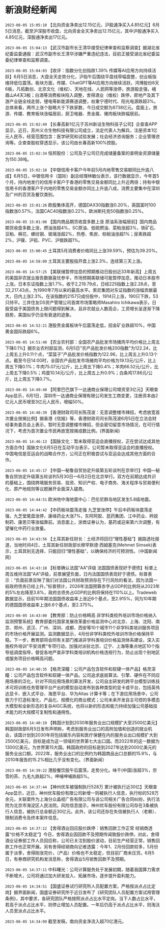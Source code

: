 # 新浪财经新闻
`2023-06-05 15:05:10` 【北向资金净卖出12.15亿元，沪股通净买入4.85亿元】6月5日消息，截至沪深股市收盘，北向资金全天净卖出12.15亿元，其中沪股通净买入4.85亿元，深股通净卖出17亿元。

`2023-06-05 15:04:13` 【武汉市副市长王清华接受纪律审查和监察调查】据湖北省纪委监委通报：武汉市副市长王清华涉嫌严重违纪违法，目前正接受湖北省纪委监委纪律审查和监察调查。

`2023-06-05 15:04:03` 【收评：指数分化创指跌1.39% 传媒等AI应用方向持续活跃】6月5日消息，大盘全天走势分化，沪指午后围绕平盘线窄幅盘整，创业板指维持低位震荡。板块方面，传媒、ChatGPT等AI应用方向继续活跃，鸿博股份8天6板，凡拓数创、北京文化（维权）、天地在线、人民网等涨停，旅游股走强，峨眉山A4天3板；白酒等消费板块陷入调整，舍得酒业（维权）跌停，房地产及其下游产业链全线走弱，锂电等新能源赛道调整，权重宁德时代、阳光电源跌超3%。总体来看，两市上涨个股略大于下跌家数，今日成交额为8738亿元。盘面上，旅游、传媒、教育板块涨幅居前，厨卫电器、贵金属、猪肉板块跌幅居前。

`2023-06-05 15:02:49` 【长春高新1亿元于苏州新设生物科技子公司】企查查APP显示，近日，苏州义仓生物科技有限公司成立，法定代表人为解兵，注册资本1亿元人民币，经营范围包含：医学研究和试验发展；社会经济咨询服务；企业管理咨询等。企查查股权穿透显示，该公司由长春高新100%控股。

`2023-06-05 15:02:34` 恒邦股份：公司及子公司已完成储量备案的查明金资源储量为150.38吨。

`2023-06-05 15:02:18` 【中银信用卡客户今年前5月内地零售交易额同比升逾八成】6月5日，中银信用卡（国际）副总经理林敏仪表示，该行数据显示，今年首5个月，持内地发行的信用卡客户于香港的零售交易金额同比上升近两倍；持有中银信用卡的香港客户于内地的零售交易金额亦同比上升逾八成，消费主要集中在深圳及广州的百货及餐饮类别。

`2023-06-05 15:01:26` 欧股集体高开，德国DAX30指数涨0.20%，英国富时100指数涨0.57%，法国CAC40指数涨0.22%，欧洲斯托克50指数涨0.25%。

`2023-06-05 15:01:08` 【国内商品期货收盘多数上涨 原油系涨幅居前】国内商品期货收盘多数上涨，燃油涨超4%，SC原油、低硫燃油、菜粕涨超3%，铁矿石、豆粕、棉花、螺纹钢、玻璃涨超2%，热卷、焦炭、棕榈油涨超1%；尿素跌超2%，沪镍、沪铝、PVC、沪银跌超1%。

`2023-06-05 15:00:45` 土耳其5月消费者价格同比上涨39.59%，预估为39.20%。

`2023-06-05 14:58:09` 土耳其主要股指开盘上涨2.3%，连续第三天上涨。

`2023-06-05 14:57:25` 【美联储暂停加息的预期推动日股创近33年新高】上周五的美国非农就业报告数据喜忧参半，市场预期美联储可能暂停加息，推动日本股市上涨。日本东证指数上涨1.7%，收于2,219.79点，日经225指数上涨2.28点，至32,217.43点，为1990年7月以来的最高水平。索尼集团对东证指数的涨幅贡献最大，日内上涨2.3%。在该指数的2157只成份股中，1914只上涨，190只下跌，53只持平。三井住友DS资产管理公司首席市场策略师Masahiro Ichikawa表示，日股受益于美国债务上限问题得到解决，且非农就业人数高企，工资增长呈逐渐下降趋势，美国似乎仍没有衰退的迹象。

`2023-06-05 14:52:21` 港股贵金属板块午后震荡走低，招金矿业跌超10%，中国黄金国际跌超6%。

`2023-06-05 14:51:40` 【农业农村部：全国农产品批发市场猪肉平均价格比上周五下降0.1%】据农业农村部监测，6月5日"农产品批发价格200指数"为122.24，比上周五上升0.11个点，“菜篮子”产品批发价格指数为122.96，比上周五上升0.13个点。截至今日14:00时，全国农产品批发市场猪肉平均价格为19.13元/公斤，比上周五下降0.1%；牛肉75.07元/公斤，比上周五下降0.4%；羊肉66.52元/公斤，比上周五下降0.5%；鸡蛋10.14元/公斤，比上周五上升0.9%；白条鸡17.86元/公斤，比上周五下降0.7%。

`2023-06-05 14:49:40` 【阿里巴巴旗下一达通商业保理公司增资至3亿元】天眼查App显示，6月1日，深圳市一达通商业保理有限公司发生工商变更，注册资本由2亿元人民币增至3亿元人民币，增幅50%。

`2023-06-05 14:48:39` 【香港财政司司长陈茂波：无意调整楼市辣招，考虑放宽首次置业按揭比例】据香港《信报》等，香港财政司司长陈茂波6月5日在立法会财经事务委员会上表示，暂时无意调整楼市辣招，但会密切留意市场情况，在可行情况下，考虑为首次置业市民再放宽按揭成数比例。(界面新闻)

`2023-06-05 14:46:13` 【国脉文化：暂未取得亚运会直播授权，正在尝试达成其他方面合作】国脉文化6月5日在互动平台表示，公司暂未取得亚运会的直播授权。中国电信是亚运会的战略合作方，公司正在积极尝试与亚运会达成其他方面的合作。

`2023-06-05 14:45:17` 【中国—秘鲁自贸协定升级第五轮谈判在京举行】中国—秘鲁自贸协定升级第五轮谈判5月30日—6月2日在北京举行。双方在前期达成共识的基础上，围绕跨境服务贸易、投资、知识产权、电子商务、海关程序与贸易便利化、原产地规则等议题展开全面深入磋商。

`2023-06-05 14:44:51` 欧洲地中海地震中心：巴伦尼群岛地区发生5.8级地震。

`2023-06-05 14:44:42` 【中药板块震荡走强 九芝堂涨停】午后中药板块震荡走强，九芝堂尾盘涨停，康缘药业大涨7%，东阿阿胶、昆药集团、江中药业、羚锐制药、康恩贝等涨幅靠前。消息面上，浙商证券认为，基药或迎来第六次调整，有望催化中药行业放量。

`2023-06-05 14:43:56` 【土耳其新任财长：土经济将回归“理性基础”】据路透社报道，当地时间4日，土耳其新任财政部长穆罕默德·西姆塞克(Mehmet Simsek)表示，土耳其别无选择，只能回归“理性基础”，以确保经济的可预测性。（中国新闻网）

`2023-06-05 14:43:18` 【标普确认法国“AA”评级 法国国债表现好于德债】标普上周五维持法国“AA”评级，前景展望负面，日内法国国债表现好于德债。标普表示：“负面前景反映了我们对法国公共财政预测存在下行风险的看法，因为法国一般政府债务已经上升。”标普预计，2026年法国预算赤字占GDP的比例将从2023年的5%左右降至3.8%，政府总债务占GDP的比例将保持在110%以上。Tradeweb数据显示，目前10年期法国国债收益率上涨近6个基点，至2.915%，同为10年期的德国国债收益率上涨6.6个基点，至2.375%。

`2023-06-05 14:43:00` 【教育部：防止价格畸高 非学科类校外培训市场价格纳入监测预警系统】教育部委托国家发展改革委价格监测中心对北京、上海、沈阳、南京、郑州、武汉、广州、深圳、成都、西安等10个城市11个非学科类培训服务项目的市场价格开展监测。监测数据显示，4月份非学科类校外培训市场价格保持平稳。下一步，教育部将会同有关部门推进非学科类培训价格监测体系建设，深入实施校外培训“平安消费”专项行动，加强对派驻北京、辽宁、上海等重点地区10个指导组调度指导，督促各地严查非学科类培训机构价格违规行为，防止出现个别地区或服务项目价格畸高问题。

`2023-06-05 14:40:35` 【格灵深瞳：公司产品包含软件和软硬一体产品】格灵深瞳：公司产品包含软件和软硬一体产品。公司追求底层算法、引擎、硬件在不同应用场景的泛化，针对不同应用场景的算法开发，公司自主研发的跨平台模型训练技术可将训练任务管理平台产出的模型自动发布到各种类型的显卡或平台，包括英伟达显卡、嵌入式平台、海思平台、华为Altas 计算卡等；在下游应用场景中，公司致力于打造标准化、产品化、规模化的商业模式；公司未来开发自主可控的多模态大模型和全新形态的复杂AIGC系统，也将以新的形态和能力持续加强公司基础技术能力的大规模可复制性和通用性。

`2023-06-05 14:40:19` 【韩国计划到2030年服务业出口规模扩大至2500亿美元】韩国财政部6月5日发布声明称，考虑到服务业出口的高附加值和创造的就业机会，该国计划到2030年将包括娱乐内容和医疗保健在内的服务业出口规模扩大到2500亿美元，目标是成为这一领域的世界第七大出口国。而2022年的这一数据为1300亿美元，为世界第15大国。韩国政府的目标是到2027年达到2000亿美元的服务业出口额。2022年，服务业出口的比例约为韩国商品出口总额的15.9%，与2010年报告的15.2%相比几乎没有变化。（界面新闻）

`2023-06-05 14:39:22` 港股餐饮股午后震荡，走势分化。味千(中国)涨超3%，奈雪的茶、九毛九跌超2%，呷哺呷哺跌超5%。

`2023-06-05 14:37:44` 【神州优车被强制执行528万 累计被执行近30亿】天眼查App显示，近日，神州优车股份有限公司新增一则被执行人信息，执行标的528万余元，关联案件为上海分众晶视广告有限公司与该公司相关广告合同纠纷，执行法院为北京市海淀区人民法院。风险信息提示，神州优车股份有限公司存在3条被执行人信息，被执行总金额近30亿元。此外，该公司还存在失信被执行人（老赖）、限制消费令及终本案件信息。

`2023-06-05 14:37:12` 【舍得酒业回应股价跌停：销售回款工作正常 经销商透露“价格不太稳定”】今日，舍得酒业因回款不及预期传闻致股价跌停。对此，舍得酒业证券部工作人员回应称，公司已关注到股价波动，目前生产经营正常，销售回款工作也正常开展。另有舍得经销商向记者透露：今年1、2月份回款较多，5月份属于淡季，舍得刚涨完价，（产品）价格也不太稳定，但目前厂商未压货。6月5日，有券商研究机构发消息称，舍得酒业5月销售回款不及预期。

`2023-06-05 14:37:11` 中科曙光：公司计算服务处于发展初期，随着我国算力需求不断增大，公司将通过加大研发投入、拓展市场，逐步提升盈利能力。

`2023-06-05 14:34:51` 【国盛证券试行研究所人员配置方案，严格按派点占比定岗】据界面新闻，国盛证券研究所于近日发布了《研究团队人员配置方案试用管理条例》，其中要求，各研究团队严格按照派点占比水平定岗。当下人数占比水平，若高于派点占比水平，则停止增加人员配置。一年后仍高于派点占比水平，则淘汰人员至派点占比水平。

`2023-06-05 14:34:09` 截至发稿，南向资金净流入超70亿港元。

